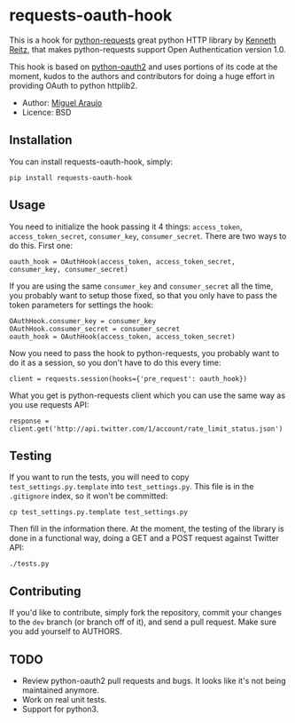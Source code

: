 # requests-oauth-hook

This is a hook for <a href="http://github.com/kennethreitz/requests">python-requests</a> great python HTTP library by <a href="https://github.com/kennethreitz">Kenneth Reitz</a>, that makes python-requests support Open Authentication version 1.0. 

This hook is based on <a href="https://github.com/simplegeo/python-oauth2">python-oauth2</a> and uses portions of its code at the moment, kudos to the authors and contributors for doing a huge effort in providing OAuth to python httplib2.

* Author: <a href="http://www.github.com/maraujop/">Miguel Araujo</a>
* Licence: BSD

## Installation

You can install requests-oauth-hook, simply:

    pip install requests-oauth-hook

## Usage

You need to initialize the hook passing it 4 things: `access_token`, `access_token_secret`, `consumer_key`, `consumer_secret`. There are two ways to do this. First one:

    oauth_hook = OAuthHook(access_token, access_token_secret, consumer_key, consumer_secret)

If you are using the same `consumer_key` and `consumer_secret` all the time, you probably want to setup those fixed, so that you only have to pass the token parameters for settings the hook:

    OAuthHook.consumer_key = consumer_key
    OAuthHook.consumer_secret = consumer_secret
    oauth_hook = OAuthHook(access_token, access_token_secret)

Now you need to pass the hook to python-requests, you probably want to do it as a session, so you don't have to do this every time:

    client = requests.session(hooks={'pre_request': oauth_hook})

What you get is python-requests client which you can use the same way as you use requests API:

    response = client.get('http://api.twitter.com/1/account/rate_limit_status.json')

## Testing

If you want to run the tests, you will need to copy `test_settings.py.template` into `test_settings.py`. This file is in the `.gitignore` index, so it won't be committed:

    cp test_settings.py.template test_settings.py

Then fill in the information there. At the moment, the testing of the library is done in a functional way, doing a GET and a POST request against Twitter API:

    ./tests.py

## Contributing

If you'd like to contribute, simply fork the repository, commit your changes to the `dev` branch (or branch off of it), and send a pull request. Make sure you add yourself to AUTHORS.

## TODO

* Review python-oauth2 pull requests and bugs. It looks like it's not being maintained anymore.
* Work on real unit tests.
* Support for python3.
